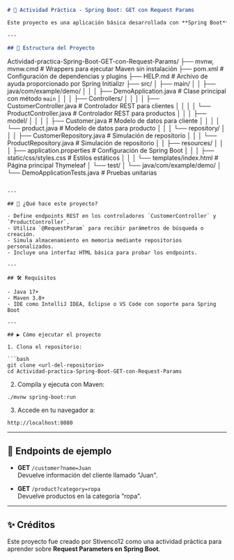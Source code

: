 
```markdown
# 🧪 Actividad Práctica - Spring Boot: GET con Request Params

Este proyecto es una aplicación básica desarrollada con **Spring Boot** que demuestra cómo utilizar **parámetros de solicitud (`@RequestParam`)** para manejar datos de entrada en controladores REST. Incluye ejemplos relacionados con clientes y productos.

---

## 📁 Estructura del Proyecto

```
Actividad-practica-Spring-Boot-GET-con-Request-Params/
├── mvnw, mvnw.cmd              # Wrappers para ejecutar Maven sin instalación
├── pom.xml                     # Configuración de dependencias y plugins
├── HELP.md                     # Archivo de ayuda proporcionado por Spring Initializr
├── src/
│   ├── main/
│   │   ├── java/com/example/demo/
│   │   │   ├── DemoApplication.java           # Clase principal con método `main`
│   │   │   ├── Controllers/
│   │   │   │   ├── CustomerController.java    # Controlador REST para clientes
│   │   │   │   └── ProductController.java     # Controlador REST para productos
│   │   │   ├── model/
│   │   │   │   ├── Customer.java              # Modelo de datos para cliente
│   │   │   │   └── product.java               # Modelo de datos para producto
│   │   │   └── repository/
│   │   │       ├── CustomerRepository.java    # Simulación de repositorio
│   │   │       └── ProductRepository.java     # Simulación de repositorio
│   │   ├── resources/
│   │   │   ├── application.properties         # Configuración de Spring Boot
│   │   │   ├── static/css/styles.css          # Estilos estáticos
│   │   │   └── templates/index.html           # Página principal Thymeleaf
│   └── test/
│       └── java/com/example/demo/
│           └── DemoApplicationTests.java      # Pruebas unitarias
```

---

## 🚀 ¿Qué hace este proyecto?

- Define endpoints REST en los controladores `CustomerController` y `ProductController`.
- Utiliza `@RequestParam` para recibir parámetros de búsqueda o creación.
- Simula almacenamiento en memoria mediante repositorios personalizados.
- Incluye una interfaz HTML básica para probar los endpoints.

---

## 🛠️ Requisitos

- Java 17+
- Maven 3.8+
- IDE como IntelliJ IDEA, Eclipse o VS Code con soporte para Spring Boot

---

## ▶️ Cómo ejecutar el proyecto

1. Clona el repositorio:

```bash
git clone <url-del-repositorio>
cd Actividad-practica-Spring-Boot-GET-con-Request-Params
```

2. Compila y ejecuta con Maven:

```bash
./mvnw spring-boot:run
```

3. Accede en tu navegador a:

```
http://localhost:8080
```

---

## 🧪 Endpoints de ejemplo

- **GET** `/customer?name=Juan`  
  Devuelve información del cliente llamado "Juan".

- **GET** `/product?category=ropa`  
  Devuelve productos en la categoría "ropa".

---

## ✨ Créditos

Este proyecto fue creado por Stivenco12 como una actividad práctica para aprender sobre **Request Parameters en Spring Boot**.
